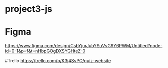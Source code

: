 # project3-js
# Figma
https://www.figma.com/design/CsbYjurJubYSuVvG9Y6PWM/Untitled?node-id=0-1&p=f&t=nHbpGOgDXSYGHteZ-0

#Trello
https://trello.com/b/K3j4SvPO/quiz-website
